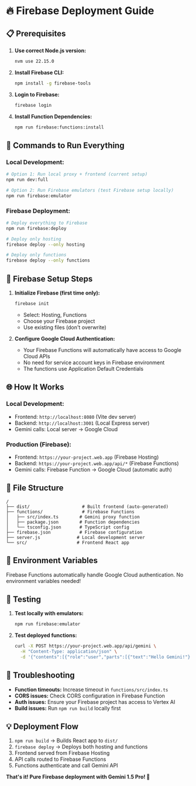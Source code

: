 # 🔥 Firebase Deployment Guide

## 📋 Prerequisites

1. **Use correct Node.js version:**
   ```bash
   nvm use 22.15.0
   ```

2. **Install Firebase CLI:**
   ```bash
   npm install -g firebase-tools
   ```

3. **Login to Firebase:**
   ```bash
   firebase login
   ```

4. **Install Function Dependencies:**
   ```bash
   npm run firebase:functions:install
   ```

## 🚀 Commands to Run Everything

### **Local Development:**
```bash
# Option 1: Run local proxy + frontend (current setup)
npm run dev:full

# Option 2: Run Firebase emulators (test Firebase setup locally)
npm run firebase:emulator
```

### **Firebase Deployment:**
```bash
# Deploy everything to Firebase
npm run firebase:deploy

# Deploy only hosting
firebase deploy --only hosting

# Deploy only functions
firebase deploy --only functions
```

## 🔧 Firebase Setup Steps

1. **Initialize Firebase (first time only):**
   ```bash
   firebase init
   ```
   - Select: Hosting, Functions
   - Choose your Firebase project
   - Use existing files (don't overwrite)

2. **Configure Google Cloud Authentication:**
   - Your Firebase Functions will automatically have access to Google Cloud APIs
   - No need for service account keys in Firebase environment
   - The functions use Application Default Credentials

## 🌐 How It Works

### **Local Development:**
- Frontend: `http://localhost:8080` (Vite dev server)
- Backend: `http://localhost:3001` (Local Express server)
- Gemini calls: Local server → Google Cloud

### **Production (Firebase):**
- Frontend: `https://your-project.web.app` (Firebase Hosting)
- Backend: `https://your-project.web.app/api/*` (Firebase Functions)
- Gemini calls: Firebase Function → Google Cloud (automatic auth)

## 📁 File Structure

```
/
├── dist/                    # Built frontend (auto-generated)
├── functions/               # Firebase Functions
│   ├── src/index.ts        # Gemini proxy function
│   ├── package.json        # Function dependencies
│   └── tsconfig.json       # TypeScript config
├── firebase.json           # Firebase configuration
├── server.js              # Local development server
└── src/                   # Frontend React app
```

## 🔑 Environment Variables

Firebase Functions automatically handle Google Cloud authentication. No environment variables needed!

## 🧪 Testing

1. **Test locally with emulators:**
   ```bash
   npm run firebase:emulator
   ```

2. **Test deployed functions:**
   ```bash
   curl -X POST https://your-project.web.app/api/gemini \
     -H "Content-Type: application/json" \
     -d '{"contents":[{"role":"user","parts":[{"text":"Hello Gemini!"}]}]}'
   ```

## 🚨 Troubleshooting

- **Function timeouts:** Increase timeout in `functions/src/index.ts`
- **CORS issues:** Check CORS configuration in Firebase Function
- **Auth issues:** Ensure your Firebase project has access to Vertex AI
- **Build issues:** Run `npm run build` locally first

## 💡 Deployment Flow

1. `npm run build` → Builds React app to `dist/`
2. `firebase deploy` → Deploys both hosting and functions
3. Frontend served from Firebase Hosting
4. API calls routed to Firebase Functions
5. Functions authenticate and call Gemini API

**That's it! Pure Firebase deployment with Gemini 1.5 Pro! 🎉**
